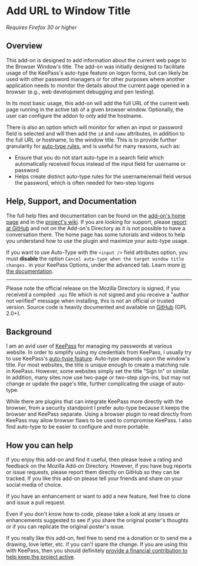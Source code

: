 # Add URL to Window Title

*Requires Firefox 30 or higher*

## Overview
This add-on is designed to add information about the current web page to the Browser Window's title. The add-on was initially designed to facilitate usage of the KeePass's auto-type feature on logon forms, but can likely be used with other password managers or for other purposes where another application needs to monitor the details about the current page opened in a browser (e.g., web development debugging and pen testing).

In its most basic usage, this add-on will add the full URL of the current web page running in the active tab of a given browser window. Optionally, the user can configure the addon to only add the hostname. 

There is also an option which will monitor for when an input or password field is selected and will then add the `id` and `name` attributes, in addition to the full URL or hostname, to the window title. This is to provide further granularity for [auto-type rules](http://keepass.info/help/base/autotype.html), and is useful for many reasons, such as:

- Ensure that you do not start auto-type in a search field which automatically received focus instead of the input field for username or password
- Helps create distinct auto-type rules for the username/email field versus the password, which is often needed for two-step logons  

## Help, Support, and Documentation
The full help files and documentation can be found on the [add-on's home page](https://github.com/erichgoldman/add-url-to-window-title "Homepage on GitHub") and in the [project's wiki](https://github.com/erichgoldman/add-url-to-window-title/wiki "Wiki in Github"). If you are looking for support, please [report at GitHub](https://github.com/erichgoldman/add-url-to-window-title/issues "Issue Tracker on GitHub") and not on the Add-on's Directory as it is not possible to have a conversation there. The home page has some tutorials and videos to help you understand how to use the plugin and maximize your auto-type usage.

If you want to use Auto-Type with the `<input />` field attributes option, you must **disable** the option `Cancel auto-type when the target window title changes.` in your KeePass Options, under the advanced tab. Learn more [in the documentation](https://github.com/erichgoldman/add-url-to-window-title).

-------

Please note the official release on the Mozilla Directory is signed, if you received a compiled `.xpi` file which is not signed and you receive a "author not verified" message when installing, this is not an official or trusted version. Source code is heavily documented and available on [GitHub](https://github.com/erichgoldman/add-url-to-window-title "GitHub Repo for this add-on") (GPL 2.0+).


## Background

I am an avid user of [KeePass](http://www.keepass.info/ "KeePass Home Page") for managing my passwords at various website. In order to simplify using my credentials from KeePass, I usually try to use KeePass's [auto-type feature](http://keepass.info/help/base/autotype.html "Explanation of how the Auto-Type feature in KeePass works"). Auto-type depends upon the window's title. For most websites, the title is unique enough to create a matching rule in KeePass. However, some websites simply set the title "Sign In" or similar. In addition, many sites now use two-page or two-step sign-ins, but may not change or update the page's title, further complicating the usage of auto-type.

While there are plugins that can integrate KeePass more directly with the browser, from a security standpoint I prefer auto-type because it keeps the browser and KeePass separate. Using a browser plugin to read directly from KeePass may allow browser flaws to be used to compromise KeePass. I also find auto-type to be easier to configure and more portable. 


## How you can help

If you enjoy this add-on and find it useful, then please leave a rating and feedback on the Mozilla Add-on Directory. However, if you have bug reports or issue requests, please report them directly on GitHub so they can be tracked. If you like this add-on please tell your friends and share on your social media of choice.

If you have an enhancement or want to add a new feature, feel free to clone and issue a pull request. 

Even if you don't know how to code, please take a look at any issues or enhancements suggested to see if you share the original poster's thoughts or if you can replicate the original poster's issue.

If you really like this add-on, feel free to send me a donation or to send me a drawing, love letter, etc. if you can't spare the change. If you are using this with KeePass, then you should definitely [provide a financial contribution to help keep the project active](http://keepass.info/donate.html "KeePass donation page").
